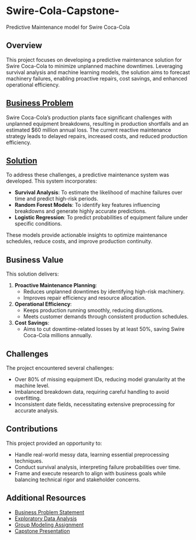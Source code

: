 # Swire-Cola-Capstone-
Predictive Maintenance model for Swire Coca-Cola

## Overview
This project focuses on developing a predictive maintenance solution for Swire Coca-Cola to minimize unplanned machine downtimes. Leveraging survival analysis and machine learning models, the solution aims to forecast machinery failures, enabling proactive repairs, cost savings, and enhanced operational efficiency.

## [Business Problem](Business%20Problem%20Statement.pdf)

Swire Coca-Cola’s production plants face significant challenges with unplanned equipment breakdowns, resulting in production shortfalls and an estimated $60 million annual loss. The current reactive maintenance strategy leads to delayed repairs, increased costs, and reduced production efficiency.


## [Solution](Group%20Modeling%20Assignment.html)

To address these challenges, a predictive maintenance system was developed. This system incorporates:
- **Survival Analysis**: To estimate the likelihood of machine failures over time and predict high-risk periods.
- **Random Forest Models**: To identify key features influencing breakdowns and generate highly accurate predictions.
- **Logistic Regression**: To predict probabilities of equipment failure under specific conditions.

These models provide actionable insights to optimize maintenance schedules, reduce costs, and improve production continuity.

## Business Value
This solution delivers:
1. **Proactive Maintenance Planning**:
   - Reduces unplanned downtimes by identifying high-risk machinery.
   - Improves repair efficiency and resource allocation.
2. **Operational Efficiency**:
   - Keeps production running smoothly, reducing disruptions.
   - Meets customer demands through consistent production schedules.
3. **Cost Savings**:
   - Aims to cut downtime-related losses by at least 50%, saving Swire Coca-Cola millions annually.

## Challenges
The project encountered several challenges:
- Over 80% of missing equipment IDs, reducing model granularity at the machine level.
- Imbalanced breakdown data, requiring careful handling to avoid overfitting.
- Inconsistent date fields, necessitating extensive preprocessing for accurate analysis.

## Contributions
This project provided an opportunity to:
- Handle real-world messy data, learning essential preprocessing techniques.
- Conduct survival analysis, interpreting failure probabilities over time.
- Frame and execute research to align with business goals while balancing technical rigor and stakeholder concerns.

## Additional Resources
- [Business Problem Statement](Business%20Problem%20Statement.docx)
- [Exploratory Data Analysis](Exploratory%20Data%20Analysis%20Group%204-2%20(1).html)
- [Group Modeling Assignment](Group%20Modeling%20Assignment.html)
- [Capstone Presentation](Swire%20Coca-Cola%20Capstone%20(1).pptx)
